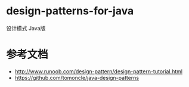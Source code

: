 # design-patterns-for-java
设计模式 Java版

# 参考文档
* http://www.runoob.com/design-pattern/design-pattern-tutorial.html
* https://github.com/tomoncle/java-design-patterns
